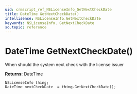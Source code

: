 ```yaml
---
uid: crmscript_ref_NSLicenseInfo_GetNextCheckDate
title: DateTime GetNextCheckDate()
intellisense: NSLicenseInfo.GetNextCheckDate
keywords: NSLicenseInfo, GetNextCheckDate
so.topic: reference
---
```


# DateTime GetNextCheckDate()

When should the system next check with the license issuer

**Returns:** DateTime

```crmscript
NSLicenseInfo thing;
DateTime nextCheckDate  = thing.GetNextCheckDate();
```

